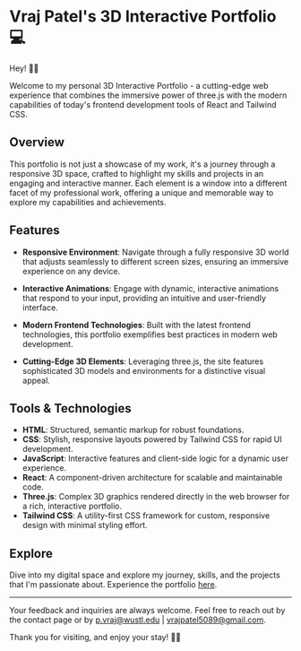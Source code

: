 # Vraj Patel's 3D Interactive Portfolio 💻

Hey! 👋🏽 

Welcome to my personal 3D Interactive Portfolio - a cutting-edge web experience that combines the immersive power of three.js with the modern capabilities of today's frontend development tools of React and Tailwind CSS.

## Overview

This portfolio is not just a showcase of my work, it's a journey through a responsive 3D space, crafted to highlight my skills and projects in an engaging and interactive manner. Each element is a window into a different facet of my professional work, offering a unique and memorable way to explore my capabilities and achievements.

## Features

- **Responsive Environment**: Navigate through a fully responsive 3D world that adjusts seamlessly to different screen sizes, ensuring an immersive experience on any device.
  
- **Interactive Animations**: Engage with dynamic, interactive animations that respond to your input, providing an intuitive and user-friendly interface.

- **Modern Frontend Technologies**: Built with the latest frontend technologies, this portfolio exemplifies best practices in modern web development.

- **Cutting-Edge 3D Elements**: Leveraging three.js, the site features sophisticated 3D models and environments for a distinctive visual appeal.

## Tools & Technologies

- **HTML**: Structured, semantic markup for robust foundations.
- **CSS**: Stylish, responsive layouts powered by Tailwind CSS for rapid UI development.
- **JavaScript**: Interactive features and client-side logic for a dynamic user experience.
- **React**: A component-driven architecture for scalable and maintainable code.
- **Three.js**: Complex 3D graphics rendered directly in the web browser for a rich, interactive portfolio.
- **Tailwind CSS**: A utility-first CSS framework for custom, responsive design with minimal styling effort.

## Explore

Dive into my digital space and explore my journey, skills, and the projects that I'm passionate about. Experience the portfolio [here](vrajpatel.pages.dev).

---

Your feedback and inquiries are always welcome. Feel free to reach out by the contact page or by p.vraj@wustl.edu | vrajpatel5089@gmail.com.

Thank you for visiting, and enjoy your stay! ✌🏽
